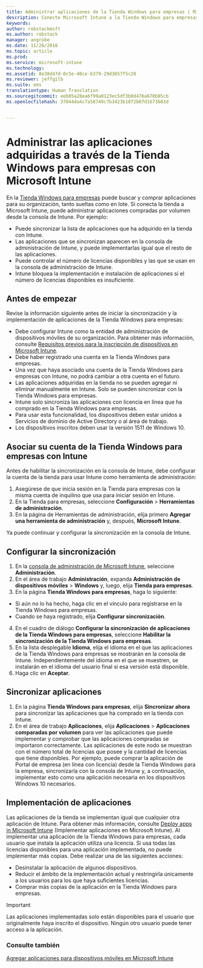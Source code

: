 ```yaml
---
title: Administrar aplicaciones de la Tienda Windows para empresas | Microsoft Intune
description: Conecte Microsoft Intune a la Tienda Windows para empresas si desea administrar e implementar aplicaciones adquiridas por volumen desde la consola de Intune.
keywords: 
author: robstackmsft
ms.author: robstack
manager: angrobe
ms.date: 11/28/2016
ms.topic: article
ms.prod: 
ms.service: microsoft-intune
ms.technology: 
ms.assetid: 8e38d47d-0c5e-40ce-b379-29d3657f5c28
ms.reviewer: jeffgilb
ms.suite: ems
translationtype: Human Translation
ms.sourcegitcommit: eeb85a28ea6f99a0123ec5df3b0d476a678b85cb
ms.openlocfilehash: 37044da4c7a58749c7b3423b1872b07d1673603d


---
```


# <a name="manage-apps-you-purchased-from-the-windows-store-for-business-with-microsoft-intune"></a>Administrar las aplicaciones adquiridas a través de la Tienda Windows para empresas con Microsoft Intune
En la [Tienda Windows para empresas](https://www.microsoft.com/business-store) puede buscar y comprar aplicaciones para su organización, tanto sueltas como en lote. Si conecta la tienda a Microsoft Intune, puede administrar aplicaciones compradas por volumen desde la consola de Intune. Por ejemplo:
* Puede sincronizar la lista de aplicaciones que ha adquirido en la tienda con Intune.
* Las aplicaciones que se sincronizan aparecen en la consola de administración de Intune, y puede implementarlas igual que el resto de las aplicaciones.
* Puede controlar el número de licencias disponibles y las que se usan en la consola de administración de Intune.
* Intune bloquea la implementación e instalación de aplicaciones si el número de licencias disponibles es insuficiente.

## <a name="before-you-start"></a>Antes de empezar
Revise la información siguiente antes de iniciar la sincronización y la implementación de aplicaciones de la Tienda Windows para empresas:
* Debe configurar Intune como la entidad de administración de dispositivos móviles de su organización. Para obtener más información, consulte [Requisitos previos para la inscripción de dispositivos en Microsoft Intune](prerequisites-for-enrollment.md).
* Debe haber registrado una cuenta en la Tienda Windows para empresas.
* Una vez que haya asociado una cuenta de la Tienda Windows para empresas con Intune, no podrá cambiar a otra cuenta en el futuro.
* Las aplicaciones adquiridas en la tienda no se pueden agregar ni eliminar manualmente en Intune. Solo se pueden sincronizar con la Tienda Windows para empresas.
* Intune solo sincroniza las aplicaciones con licencia en línea que ha comprado en la Tienda Windows para empresas.
* Para usar esta funcionalidad, los dispositivos deben estar unidos a Servicios de dominio de Active Directory o al área de trabajo.
* Los dispositivos inscritos deben usar la versión 1511 de Windows 10.

## <a name="associate-your-windows-store-for-business-account-with-intune"></a>Asociar su cuenta de la Tienda Windows para empresas con Intune
Antes de habilitar la sincronización en la consola de Intune, debe configurar la cuenta de la tienda para usar Intune como herramienta de administración:
1. Asegúrese de que inicia sesión en la Tienda para empresas con la misma cuenta de inquilino que usa para iniciar sesión en Intune.
2. En la Tienda para empresas, seleccione **Configuración** > **Herramientas de administración**.
3. En la página de Herramientas de administración, elija primero **Agregar una herramienta de administración** y, después, **Microsoft Intune**.

Ya puede continuar y configurar la sincronización en la consola de Intune.

## <a name="configure-synchronization"></a>Configurar la sincronización

1. En la [consola de administración de Microsoft Intune](https://manage.microsoft.com), seleccione **Administración**.
2. En el área de trabajo **Administración**, expanda **Administración de dispositivos móviles** > **Windows** y, luego, elija **Tienda para empresas**.
3. En la página **Tienda Windows para empresas**, haga lo siguiente:
 * Si aún no lo ha hecho, haga clic en el vínculo para registrarse en la Tienda Windows para empresas.
 * Cuando se haya registrado, elija **Configurar sincronización**.
4. En el cuadro de diálogo **Configurar la sincronización de aplicaciones de la Tienda Windows para empresas**, seleccione **Habilitar la sincronización de la Tienda Windows para empresas**.
5. En la lista desplegable **Idioma**, elija el idioma en el que las aplicaciones de la Tienda Windows para empresas se mostrarán en la consola de Intune. Independientemente del idioma en el que se muestren, se instalarán en el idioma del usuario final si esa versión está disponible.
6. Haga clic en **Aceptar**.

## <a name="synchronize-apps"></a>Sincronizar aplicaciones

1. En la página **Tienda Windows para empresas**, elija **Sincronizar ahora** para sincronizar las aplicaciones que ha comprado en la tienda con Intune.
2. En el área de trabajo **Aplicaciones**, elija **Aplicaciones** > **Aplicaciones comparadas por volumen** para ver las aplicaciones que puede implementar y comprobar que las aplicaciones compradas se importaron correctamente. Las aplicaciones de este nodo se muestran con el número total de licencias que posee y la cantidad de licencias que tiene disponibles.
Por ejemplo, puede comprar la aplicación de Portal de empresa (en línea con licencia) desde la Tienda Windows para la empresa, sincronizarla con la consola de Intune y, a continuación, implementar esto como una aplicación necesaria en los dispositivos Windows 10 necesarios. 


## <a name="deploy-apps"></a>Implementación de aplicaciones

Las aplicaciones de la tienda se implementan igual que cualquier otra aplicación de Intune. Para obtener más información, consulte [Deploy apps in Microsoft Intune](deploy-apps-in-microsoft-intune.md) (Implementar aplicaciones en Microsoft Intune).
Al implementar una aplicación de la Tienda Windows para empresas, cada usuario que instala la aplicación utiliza una licencia. Si usa todas las licencias disponibles para una aplicación implementada, no puede implementar más copias. Debe realizar una de las siguientes acciones:
* Desinstalar la aplicación de algunos dispositivos.
* Reducir el ámbito de la implementación actual y restringirla únicamente a los usuarios para los que haya suficientes licencias.
* Comprar más copias de la aplicación en la Tienda Windows para empresas.

> [!Important]
> Las aplicaciones implementadas solo están disponibles para el usuario que originalmente haya inscrito el dispositivo. Ningún otro usuario puede tener acceso a la aplicación.


### <a name="see-also"></a>Consulte también
[Agregar aplicaciones para dispositivos móviles en Microsoft Intune](add-apps-for-mobile-devices-in-microsoft-intune.md)



<!--HONumber=Nov16_HO5-->


